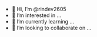 - 👋 Hi, I’m @rindev2605
- 👀 I’m interested in ...
- 🌱 I’m currently learning ...
- 💞️ I’m looking to collaborate on ...

<!---
rindev2605/rindev2605 is a ✨ special ✨ repository because its `README.md` (this file) appears on your GitHub profile.
You can click the Preview link to take a look at your changes.
--->
